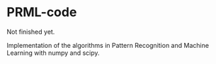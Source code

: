 # PRML-code
Not finished yet. 

Implementation of the algorithms in Pattern Recognition and Machine Learning with numpy and scipy. 
